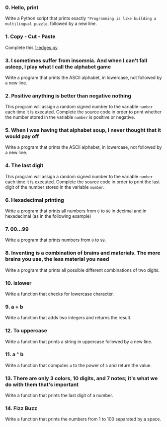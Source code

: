 ### 0. Hello, print
Write a Python script that prints exactly `"Programming is like building a multilingual puzzle`, followed by a new line.
### 1. Copy - Cut - Paste
Complete this [1-edges.py](https://holbertonintranet.s3.amazonaws.com/uploads/text/2021/3/fd5bb0d5f7712e088ad80eec4fe394d036ee7029.py?X-Amz-Algorithm=AWS4-HMAC-SHA256&X-Amz-Credential=AKIARDDGGGOU5BHMTQX4%2F20220829%2Fus-east-1%2Fs3%2Faws4_request&X-Amz-Date=20220829T135945Z&X-Amz-Expires=345600&X-Amz-SignedHeaders=host&X-Amz-Signature=5bf654a98068a0db3b436ef4eb6f4a02516e05bbbf0e9827d6250d284abe21fb "1-edges.py")
### 3. I sometimes suffer from insomnia. And when I can't fall asleep, I play what I call the alphabet game
Write a program that prints the ASCII alphabet, in lowercase, not followed by a new line.
### 2. Positive anything is better than negative nothing
This program will assign a random signed number to the variable `number` each time it is executed. Complete the source code in order to print whether the number stored in the variable `number` is positive or negative.

### 5. When I was having that alphabet soup, I never thought that it would pay off
Write a program that prints the ASCII alphabet, in lowercase, not followed by a new line.
### 4. The last digit
This program will assign a random signed number to the variable `number` each time it is executed. Complete the source code in order to print the last digit of the number stored in the variable `number`.
### 6. Hexadecimal printing
Write a program that prints all numbers from `0` to `98` in decimal and in hexadecimal (as in the following example)
### 7. 00...99
Write a program that prints numbers from `0` to `99`.
### 8. Inventing is a combination of brains and materials. The more brains you use, the less material you need
Write a program that prints all possible different combinations of two digits.
### 10. islower
Write a function that checks for lowercase character.
### 9. a + b
Write a function that adds two integers and returns the result.
### 12. To uppercase
Write a function that prints a string in uppercase followed by a new line.
### 11. a ^ b
Write a function that computes `a` to the power of `b` and return the value.
### 13. There are only 3 colors, 10 digits, and 7 notes; it's what we do with them that's important
Write a function that prints the last digit of a number.
### 14. Fizz Buzz
Write a function that prints the numbers from 1 to 100 separated by a space.

